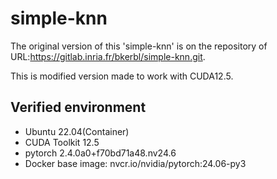 # simple-knn

The original version of this 'simple-knn' is on the repository of
URL:https://gitlab.inria.fr/bkerbl/simple-knn.git.

This is modified version made to work with CUDA12.5.

## Verified environment
- Ubuntu 22.04(Container)
- CUDA Toolkit 12.5
- pytorch 2.4.0a0+f70bd71a48.nv24.6
- Docker base image: nvcr.io/nvidia/pytorch:24.06-py3
